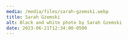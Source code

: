```yaml
---
media: /media/files/sarah-gzemski.webp
title: Sarah Gzemski
alt: Black and white photo by Sarah Gzemski
date: 2023-06-21T12:34:00-0500
---
```


